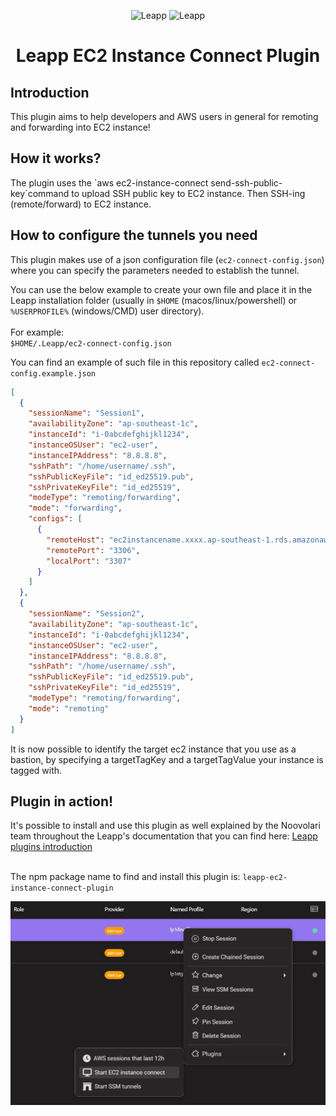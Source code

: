 <p align="center">
  <img src="https://github.com/Noovolari/leapp/blob/master/.github/images/README-1.png#gh-dark-mode-only" alt="Leapp" height="150" />
    <img src="https://github.com/Noovolari/leapp/blob/master/.github/images/README-1-dark.png#gh-light-mode-only" alt="Leapp" height="150" />
</p>

<h1 align="center">Leapp EC2 Instance Connect Plugin</h1>

<h2>Introduction</h2>
<p>This plugin aims to help developers and AWS users in general for remoting and forwarding into EC2 instance!</p>

<h2>How it works?</h2>
The plugin uses the `aws ec2-instance-connect send-ssh-public-key`command to upload SSH public key to EC2 instance. Then SSH-ing (remote/forward) to EC2 instance.

<h2>How to configure the tunnels you need</h2>

This plugin makes use of a json configuration file (`ec2-connect-config.json`) where you can specify the parameters needed to establish the tunnel.

You can use the below example to create your own file and place it in the Leapp installation folder (usually in `$HOME` (macos/linux/powershell) or `%USERPROFILE%` (windows/CMD) user directory).<br><br>
For example:<br>
`$HOME/.Leapp/ec2-connect-config.json`

You can find an example of such file in this repository called `ec2-connect-config.example.json`

```json
[
  {
    "sessionName": "Session1",
    "availabilityZone": "ap-southeast-1c",
    "instanceId": "i-0abcdefghijkl1234",
    "instanceOSUser": "ec2-user",
    "instanceIPAddress": "8.8.8.8",
    "sshPath": "/home/username/.ssh",
    "sshPublicKeyFile": "id_ed25519.pub",
    "sshPrivateKeyFile": "id_ed25519",
    "modeType": "remoting/forwarding",
    "mode": "forwarding",
    "configs": [
      {
        "remoteHost": "ec2instancename.xxxx.ap-southeast-1.rds.amazonaws.com",
        "remotePort": "3306",
        "localPort": "3307"
      }
    ]
  },
  {
    "sessionName": "Session2",
    "availabilityZone": "ap-southeast-1c",
    "instanceId": "i-0abcdefghijkl1234",
    "instanceOSUser": "ec2-user",
    "instanceIPAddress": "8.8.8.8",
    "sshPath": "/home/username/.ssh",
    "sshPublicKeyFile": "id_ed25519.pub",
    "sshPrivateKeyFile": "id_ed25519",
    "modeType": "remoting/forwarding",
    "mode": "remoting"
  }
]
```
It is now possible to identify the target ec2 instance that you use as a bastion, by specifying a targetTagKey and a targetTagValue your instance is tagged with.

<h2>Plugin in action!</h2>
It's possible to install and use this plugin as well explained by the Noovolari team throughout the Leapp's documentation that you can find here:
<a href="https://docs.leapp.cloud/0.17.0/plugins/plugins-introduction/">Leapp plugins introduction</a><br><br>

The npm package name to find and install this plugin is: `leapp-ec2-instance-connect-plugin`

<img src="how_to_use.jpg">